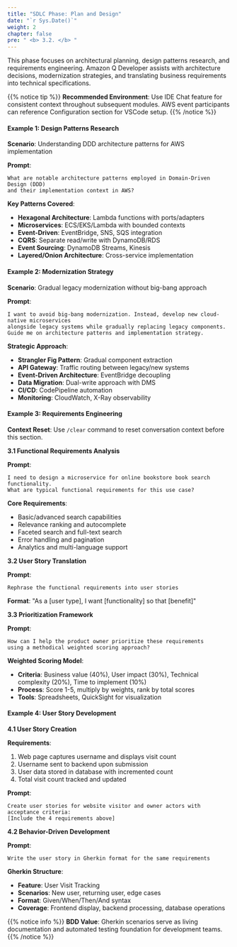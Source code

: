 ```yaml
---
title: "SDLC Phase: Plan and Design"
date: "`r Sys.Date()`"
weight: 2
chapter: false
pre: " <b> 3.2. </b> "
---
```


This phase focuses on architectural planning, design patterns research, and requirements engineering. Amazon Q Developer assists with architecture decisions, modernization strategies, and translating business requirements into technical specifications.

{{% notice tip %}}
**Recommended Environment**: Use IDE Chat feature for consistent context throughout subsequent modules. AWS event participants can reference Configuration section for VSCode setup.
{{% /notice %}}

#### Example 1: Design Patterns Research

**Scenario**: Understanding DDD architecture patterns for AWS implementation

**Prompt**:
```
What are notable architecture patterns employed in Domain-Driven Design (DDD) 
and their implementation context in AWS?
```

**Key Patterns Covered**:
- **Hexagonal Architecture**: Lambda functions with ports/adapters
- **Microservices**: ECS/EKS/Lambda with bounded contexts
- **Event-Driven**: EventBridge, SNS, SQS integration
- **CQRS**: Separate read/write with DynamoDB/RDS
- **Event Sourcing**: DynamoDB Streams, Kinesis
- **Layered/Onion Architecture**: Cross-service implementation

#### Example 2: Modernization Strategy

**Scenario**: Gradual legacy modernization without big-bang approach

**Prompt**:
```
I want to avoid big-bang modernization. Instead, develop new cloud-native microservices 
alongside legacy systems while gradually replacing legacy components. 
Guide me on architecture patterns and implementation strategy.
```

**Strategic Approach**:
- **Strangler Fig Pattern**: Gradual component extraction
- **API Gateway**: Traffic routing between legacy/new systems
- **Event-Driven Architecture**: EventBridge decoupling
- **Data Migration**: Dual-write approach with DMS
- **CI/CD**: CodePipeline automation
- **Monitoring**: CloudWatch, X-Ray observability

#### Example 3: Requirements Engineering

**Context Reset**: Use `/clear` command to reset conversation context before this section.

**3.1 Functional Requirements Analysis**

**Prompt**:
```
I need to design a microservice for online bookstore book search functionality. 
What are typical functional requirements for this use case?
```

**Core Requirements**:
- Basic/advanced search capabilities
- Relevance ranking and autocomplete
- Faceted search and full-text search
- Error handling and pagination
- Analytics and multi-language support

**3.2 User Story Translation**

**Prompt**:
```
Rephrase the functional requirements into user stories
```

**Format**: "As a [user type], I want [functionality] so that [benefit]"

**3.3 Prioritization Framework**

**Prompt**:
```
How can I help the product owner prioritize these requirements 
using a methodical weighted scoring approach?
```

**Weighted Scoring Model**:
- **Criteria**: Business value (40%), User impact (30%), Technical complexity (20%), Time to implement (10%)
- **Process**: Score 1-5, multiply by weights, rank by total scores
- **Tools**: Spreadsheets, QuickSight for visualization

#### Example 4: User Story Development

**4.1 User Story Creation**

**Requirements**:
1. Web page captures username and displays visit count
2. Username sent to backend upon submission
3. User data stored in database with incremented count
4. Total visit count tracked and updated

**Prompt**:
```
Create user stories for website visitor and owner actors with acceptance criteria:
[Include the 4 requirements above]
```

**4.2 Behavior-Driven Development**

**Prompt**:
```
Write the user story in Gherkin format for the same requirements
```

**Gherkin Structure**:
- **Feature**: User Visit Tracking
- **Scenarios**: New user, returning user, edge cases
- **Format**: Given/When/Then/And syntax
- **Coverage**: Frontend display, backend processing, database operations

{{% notice info %}}
**BDD Value**: Gherkin scenarios serve as living documentation and automated testing foundation for development teams.
{{% /notice %}}